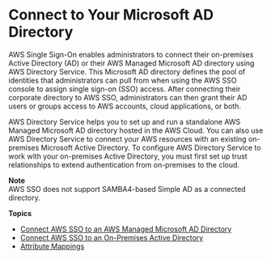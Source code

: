 # Connect to Your Microsoft AD Directory<a name="manage-your-directory-connected"></a>

AWS Single Sign\-On enables administrators to connect their on\-premises Active Directory \(AD\) or their AWS Managed Microsoft AD directory using AWS Directory Service\. This Microsoft AD directory defines the pool of identities that administrators can pull from when using the AWS SSO console to assign single sign\-on \(SSO\) access\. After connecting their corporate directory to AWS SSO, administrators can then grant their AD users or groups access to AWS accounts, cloud applications, or both\. 

AWS Directory Service helps you to set up and run a standalone AWS Managed Microsoft AD directory hosted in the AWS Cloud\. You can also use AWS Directory Service to connect your AWS resources with an existing on\-premises Microsoft Active Directory\. To configure AWS Directory Service to work with your on\-premises Active Directory, you must first set up trust relationships to extend authentication from on\-premises to the cloud\.

**Note**  
AWS SSO does not support SAMBA4\-based Simple AD as a connected directory\.

**Topics**
+ [Connect AWS SSO to an AWS Managed Microsoft AD Directory](connectawsad.md)
+ [Connect AWS SSO to an On\-Premises Active Directory](connectonpremad.md)
+ [Attribute Mappings](attributemappingsconcept.md)
